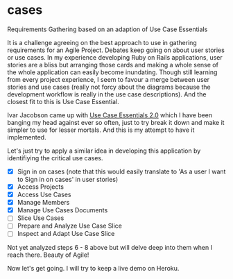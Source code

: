 cases
=====

Requirements Gathering based on an adaption of Use Case Essentials

It is a challenge agreeing on the best approach to use in gathering requirements for an Agile Project. Debates keep going on about user stories or use cases. In my experience developing Ruby on Rails applications, user stories are a bliss but arranging those cards and making a whole sense of the whole application can easily become inundating. Though still learning from every project experience, I seem to favour a merge between user stories and use cases (really not forcy about the diagrams because the development workflow is really in the use case descriptions). And the closest fit to this is Use Case Essential.

Ivar Jacobson came up with [Use Case Essentials 2.0](http://www.ivarjacobson.com/Use_Case2.0_ebook/) which I have been banging my head against ever so often, just to try break it down and make it simpler to use for lesser mortals. And this is my attempt to have it implemented.

Let's just try to apply a similar idea in developing this application by identifiying the critical use cases.

- [x] Sign in on cases (note that this would easily translate to 'As a user I want to Sign in on cases' in user stories)
- [x] Access Projects
- [x] Access Use Cases
- [x] Manage Members
- [x] Manage Use Cases Documents
- [ ] Slice Use Cases
- [ ] Prepare and Analyze Use Case Slice
- [ ] Inspect and Adapt Use Case Slice

Not yet analyzed steps 6 - 8 above but will delve deep into them when I reach there. Beauty of Agile!

Now let's get going. I will try to keep a live demo on Heroku.
